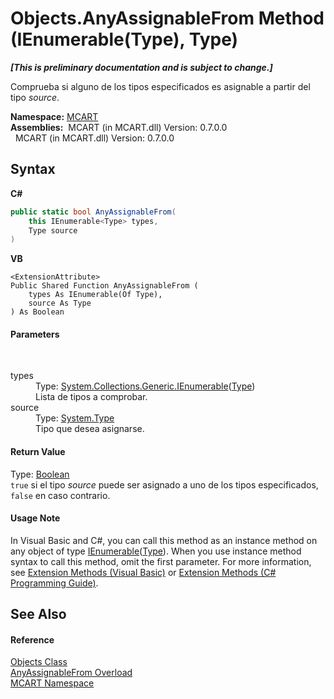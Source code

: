 # Objects.AnyAssignableFrom Method (IEnumerable(Type), Type)
 _**\[This is preliminary documentation and is subject to change.\]**_

Comprueba si alguno de los tipos especificados es asignable a partir del tipo *source*.

**Namespace:**&nbsp;<a href="89e7854f-fe6f-d208-fb0c-b17953422852">MCART</a><br />**Assemblies:**&nbsp;&nbsp;MCART (in MCART.dll) Version: 0.7.0.0<br />&nbsp;&nbsp;MCART (in MCART.dll) Version: 0.7.0.0<br />

## Syntax

**C#**<br />
``` C#
public static bool AnyAssignableFrom(
	this IEnumerable<Type> types,
	Type source
)
```

**VB**<br />
``` VB
<ExtensionAttribute>
Public Shared Function AnyAssignableFrom ( 
	types As IEnumerable(Of Type),
	source As Type
) As Boolean
```


#### Parameters
&nbsp;<dl><dt>types</dt><dd>Type: <a href="http://msdn2.microsoft.com/es-es/library/9eekhta0" target="_blank">System.Collections.Generic.IEnumerable</a>(<a href="http://msdn2.microsoft.com/es-es/library/42892f65" target="_blank">Type</a>)<br />Lista de tipos a comprobar.</dd><dt>source</dt><dd>Type: <a href="http://msdn2.microsoft.com/es-es/library/42892f65" target="_blank">System.Type</a><br />Tipo que desea asignarse.</dd></dl>

#### Return Value
Type: <a href="http://msdn2.microsoft.com/es-es/library/a28wyd50" target="_blank">Boolean</a><br />`true` si el tipo *source* puede ser asignado a uno de los tipos especificados, `false` en caso contrario.

#### Usage Note
In Visual Basic and C#, you can call this method as an instance method on any object of type <a href="http://msdn2.microsoft.com/es-es/library/9eekhta0" target="_blank">IEnumerable</a>(<a href="http://msdn2.microsoft.com/es-es/library/42892f65" target="_blank">Type</a>). When you use instance method syntax to call this method, omit the first parameter. For more information, see <a href="http://msdn.microsoft.com/en-us/library/bb384936.aspx">Extension Methods (Visual Basic)</a> or <a href="http://msdn.microsoft.com/en-us/library/bb383977.aspx">Extension Methods (C# Programming Guide)</a>.

## See Also


#### Reference
<a href="bed01b44-1ba8-b02e-7f19-0855e84b8dbd">Objects Class</a><br /><a href="b4c2ca17-8a0f-32e6-ca71-46efacf1302e">AnyAssignableFrom Overload</a><br /><a href="89e7854f-fe6f-d208-fb0c-b17953422852">MCART Namespace</a><br />